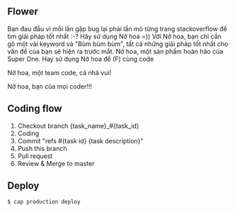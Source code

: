## Flower

Bạn đau đầu vì mỗi lần gặp bug lại phải lần mò từng trang stackoverflow để tìm giải pháp tốt nhất :-?
Hãy sử dụng Nở hoa =))
Với Nở hoa, bạn chỉ cần gõ một vài keyword và "Bùm bùm bùm", tất cả những giải pháp tốt nhất cho vấn đề của bạn sẽ hiện ra trước mắt.
Nở hoa, một sản phẩm hoàn hảo của Super One.
Hay sử dụng Nở hoa để (F) cùng code 

Nở hoa, một team code, cả nhà vui!

Nở hoa, bạn của mọi coder!!!

## Coding flow
1. Checkout branch {task_name}_#{task_id}
2. Coding
3. Commit "refs #{task id} {task description}"
4. Push this branch
5. Pull request
6. Review & Merge to master

## Deploy

```sh
$ cap production deploy
```